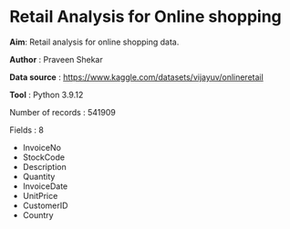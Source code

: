 # Retail Analysis for Online shopping

**Aim**: Retail analysis for online shopping data.

**Author** : Praveen Shekar

**Data source** : https://www.kaggle.com/datasets/vijayuv/onlineretail

**Tool** : Python 3.9.12

Number of records : 541909

Fields : 8
- InvoiceNo
- StockCode
- Description
- Quantity
- InvoiceDate
- UnitPrice
- CustomerID
- Country
